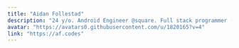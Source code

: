 ```yaml
---
title: "Aidan Follestad"
description: "24 y/o. Android Engineer @square. Full stack programmer (Android, web, backend). Motorcycle rider. Gamer. Rock/metal music."
avatar: "https://avatars0.githubusercontent.com/u/1820165?v=4"
link: "https://af.codes"
---
```

